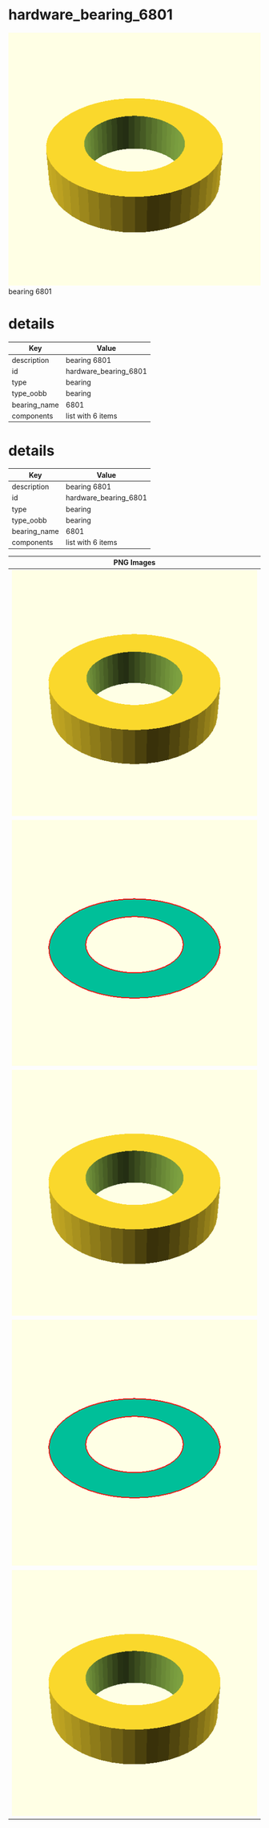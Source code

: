 # hardware_bearing_6801  
![true.png](true.png)  
bearing 6801
# details
| Key          | Value                                                                                                                                                                                                                                                                                                                                                                                                                                                                                                                                                                                                                                                                                                       |
| ------------ | ----------------------------------------------------------------------------------------------------------------------------------------------------------------------------------------------------------------------------------------------------------------------------------------------------------------------------------------------------------------------------------------------------------------------------------------------------------------------------------------------------------------------------------------------------------------------------------------------------------------------------------------------------------------------------------------------------------- |
| description  | bearing 6801                                                                                                                                                                                                                                                                                                                                                                                                                                                                                                                                                                                                                                                                                                |
| id           | hardware_bearing_6801                                                                                                                                                                                                                                                                                                                                                                                                                                                                                                                                                                                                                                                                                       |
| type         | bearing                                                                                                                                                                                                                                                                                                                                                                                                                                                                                                                                                                                                                                                                                                     |
| type_oobb    | bearing                                                                                                                                                                                                                                                                                                                                                                                                                                                                                                                                                                                                                                                                                                     |
| bearing_name | 6801                                                                                                                                                                                                                                                                                                                                                                                                                                                                                                                                                                                                                                                                                                        |
| components   | list with 6 items                                                                                                                                                                                                                                                                                                                                                                                                                                                                                                                                                                                                                                                                                           |

# details
| Key          | Value                                                                                                                                                                                                                                                                                                                                                                                                                                                                                                                                                                                                                                                                                                       |
| ------------ | ----------------------------------------------------------------------------------------------------------------------------------------------------------------------------------------------------------------------------------------------------------------------------------------------------------------------------------------------------------------------------------------------------------------------------------------------------------------------------------------------------------------------------------------------------------------------------------------------------------------------------------------------------------------------------------------------------------- |
| description  | bearing 6801                                                                                                                                                                                                                                                                                                                                                                                                                                                                                                                                                                                                                                                                                                |
| id           | hardware_bearing_6801                                                                                                                                                                                                                                                                                                                                                                                                                                                                                                                                                                                                                                                                                       |
| type         | bearing                                                                                                                                                                                                                                                                                                                                                                                                                                                                                                                                                                                                                                                                                                     |
| type_oobb    | bearing                                                                                                                                                                                                                                                                                                                                                                                                                                                                                                                                                                                                                                                                                                     |
| bearing_name | 6801                                                                                                                                                                                                                                                                                                                                                                                                                                                                                                                                                                                                                                                                                                        |
| components   | list with 6 items                                                                                                                                                                                                                                                                                                                                                                                                                                                                                                                                                                                                                                                                                           |

| PNG Images |
| --- |
| ![3dpr.png](3dpr.png) |
| ![laser-flat.png](laser-flat.png) |
| ![laser.png](laser.png) |
| ![laser_flat.png](laser_flat.png) |
| ![true.png](true.png) |

